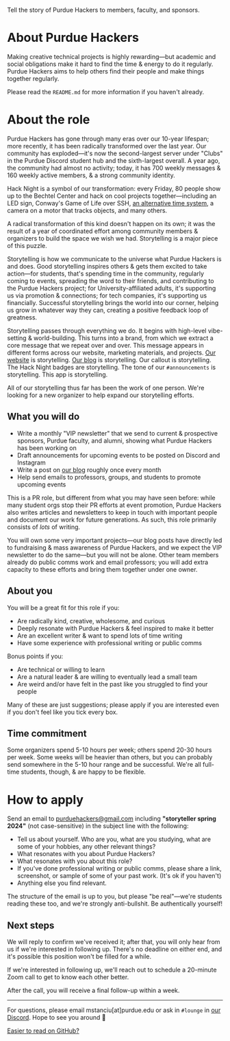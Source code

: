Tell the story of Purdue Hackers to members, faculty, and sponsors.

# About Purdue Hackers

Making creative technical projects is highly rewarding—but academic and social obligations make it hard to find the time & energy to do it regularly. Purdue Hackers aims to help others find their people and make things together regularly.

Please read the `README.md` for more information if you haven't already.

# About the role

Purdue Hackers has gone through many eras over our 10-year lifespan; more recently, it has been radically transformed over the last year. Our community has exploded—it's now the second-largest server under "Clubs" in the Purdue Discord student hub and the sixth-largest overall. A year ago, the community had almost no activity; today, it has 700 weekly messages & 160 weekly active members, & a strong community identity.

Hack Night is a symbol of our transformation: every Friday, 80 people show up to the Bechtel Center and hack on cool projects together—including an LED sign, Conway's Game of Life over SSH, [an alternative time system](https://blog.purduehackers.com/posts/lightning-time), a camera on a motor that tracks objects, and many others.

A radical transformation of this kind doesn't happen on its own; it was the result of a year of coordinated effort among community members & organizers to build the space we wish we had. Storytelling is a major piece of this puzzle.

Storytelling is how we communicate to the universe what Purdue Hackers is and does. Good storytelling inspires others & gets them excited to take action—for students, that's spending time in the community, regularly coming to events, spreading the word to their friends, and contributing to the Purdue Hackers project; for University-affiliated adults, it's supporting us via promotion & connections; for tech companies, it's supporting us financially. Successful storytelling brings the world into our corner, helping us grow in whatever way they can, creating a positive feedback loop of greatness.

Storytelling passes through everything we do. It begins with high-level vibe-setting & world-building. This turns into a brand, from which we extract a core message that we repeat over and over. This message appears in different forms across our website, marketing materials, and projects. [Our website](https://purduehackers.com) is storytelling. [Our blog](https://blog.purduehackers.com) is storytelling. Our callout is storytelling. The Hack Night badges are storytelling. The tone of our `#announcements` is storytelling. This app is storytelling.

All of our storytelling thus far has been the work of one person. We're looking for a new organizer to help expand our storytelling efforts.

## What you will do

- Write a monthly "VIP newsletter" that we send to current & prospective sponsors, Purdue faculty, and alumni, showing what Purdue Hackers has been working on
- Draft announcements for upcoming events to be posted on Discord and Instagram
- Write a post on [our blog](https://blog.purduehackers.com) roughly once every month
- Help send emails to professors, groups, and students to promote upcoming events

This is a PR role, but different from what you may have seen before: while many student orgs stop their PR efforts at event promotion, Purdue Hackers also writes articles and newsletters to keep in touch with important people and document our work for future generations. As such, this role primarily consists of _lots_ of writing.

You will own some very important projects—our blog posts have directly led to fundraising & mass awareness of Purdue Hackers, and we expect the VIP newsletter to do the same—but you will not be alone. Other team members already do public comms work and email professors; you will add extra capacity to these efforts and bring them together under one owner.

## About you

You will be a great fit for this role if you:

- Are radically kind, creative, wholesome, and curious
- Deeply resonate with Purdue Hackers & feel inspired to make it better
- Are an excellent writer & want to spend lots of time writing
- Have some experience with professional writing or public comms

Bonus points if you:

- Are technical or willing to learn
- Are a natural leader & are willing to eventually lead a small team
- Are weird and/or have felt in the past like you struggled to find your people

Many of these are just suggestions; please apply if you are interested even if you don't feel like you tick every box.

## Time commitment

Some organizers spend 5-10 hours per week; others spend 20-30 hours per week. Some weeks will be heavier than others, but you can probably send somewhere in the 5-10 hour range and be successful. We're all full-time students, though, & are happy to be flexible.

# How to apply

Send an email to purduehackers@gmail.com including **"storyteller spring 2024"** (not case-sensitive) in the subject line with the following:

- Tell us about yourself. Who are you, what are you studying, what are some of your hobbies, any other relevant things?
- What resonates with you about Purdue Hackers?
- What resonates with you about this role?
- If you've done professional writing or public comms, please share a link, screenshot, or sample of some of your past work. (It's ok if you haven't)
- Anything else you find relevant.

The structure of the email is up to you, but please "be real"—we're students reading these too, and we're strongly anti-bullshit. Be authentically yourself!

## Next steps

We will reply to confirm we've received it; after that, you will only hear from us if we're interested in following up. There's no deadline on either end, and it's possible this position won't be filled for a while.

If we're interested in following up, we'll reach out to schedule a 20-minute Zoom call to get to know each other better.

After the call, you will receive a final follow-up within a week.

---

For questions, please email mstanciu[at]purdue.edu or ask in `#lounge` in [our Discord](https://puhack.horse/discord). Hope to see you around 💛

[Easier to read on GitHub?](https://github.com/purduehackers/organize/blob/main/directory/storyteller.md)

